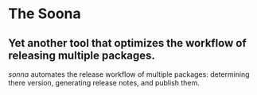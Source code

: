 # The Soona

## Yet another tool that optimizes the workflow of releasing multiple packages.

*sonna* automates the release workflow of multiple packages: determining there version, generating release notes, and publish them.

